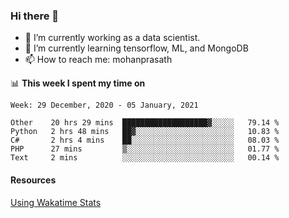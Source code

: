 ### Hi there 👋

- 🔭 I’m currently working as a data scientist.
- 🌱 I’m currently learning tensorflow, ML, and MongoDB
- 📫 How to reach me: mohanprasath

📊 **This week I spent my time on**
<!--START_SECTION:waka-->
```text
Week: 29 December, 2020 - 05 January, 2021

Other    20 hrs 29 mins  ███████████████████▓░░░░░   79.14 % 
Python   2 hrs 48 mins   ██▓░░░░░░░░░░░░░░░░░░░░░░   10.83 % 
C#       2 hrs 4 mins    ██░░░░░░░░░░░░░░░░░░░░░░░   08.03 % 
PHP      27 mins         ▒░░░░░░░░░░░░░░░░░░░░░░░░   01.77 % 
Text     2 mins          ░░░░░░░░░░░░░░░░░░░░░░░░░   00.14 % 
```
<!--END_SECTION:waka-->

#### Resources
[Using Wakatime Stats](https://github.com/marketplace/actions/waka-readme)
